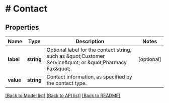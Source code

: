 # # Contact

## Properties

Name | Type | Description | Notes
------------ | ------------- | ------------- | -------------
**label** | **string** | Optional label for the contact string, such as \&quot;Customer Service\&quot; or \&quot;Pharmacy Fax\&quot;. | [optional]
**value** | **string** | Contact information, as specified by the contact type. |

[[Back to Model list]](../../README.md#models) [[Back to API list]](../../README.md#endpoints) [[Back to README]](../../README.md)
